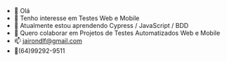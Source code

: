 - 👋 Olá
- 👀 Tenho interesse em Testes Web e Mobile
- 🌱 Atualmente estou aprendendo Cypress / JavaScript / BDD
- 💞️ Quero colaborar em Projetos de Testes Automatizados Web e Mobile
- 📫 jairondlf@gmail.com
- 📱(64)99292-9511

<!---
jaironD/jaironD is a ✨ special ✨ repository because its `README.md` (this file) appears on your GitHub profile.
You can click the Preview link to take a look at your changes.
--->
